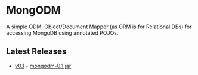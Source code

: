 # MongODM
A simple ODM, Object/Document Mapper (as ORM is for Relational DBs) for accessing MongoDB using annotated POJOs.

## Latest Releases
* [v0.1](https://github.com/judison/mongodm/releases/tag/v0.1) - [mongodm-0.1.jar](https://github.com/judison/mongodm/releases/download/v0.1/mongodm-0.1.jar)
